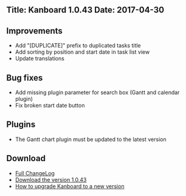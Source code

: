 Title: Kanboard 1.0.43
Date: 2017-04-30
---

Improvements
------------

* Add "[DUPLICATE]" prefix to duplicated tasks title
* Add sorting by position and start date in task list view
* Update translations

Bug fixes
---------

* Add missing plugin parameter for search box (Gantt and calendar plugin)
* Fix broken start date button

Plugins
-------

* The Gantt chart plugin must be updated to the latest version

Download
--------

- [Full ChangeLog](https://github.com/kanboard/kanboard/blob/master/ChangeLog)
- [Download the version 1.0.43](https://kanboard.net/kanboard-1.0.43.zip)
- [How to upgrade Kanboard to a new version](https://kanboard.net/documentation/update)
